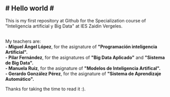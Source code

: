 <h2> # Hello world #  </h2> 
This is my first repository at Github for the Specialization course of "Inteligencia artificial y Big Data" at IES Zaidin Vergeles. </br></br>

My teachers are:</br>
<b>- Miguel Ángel López</b>, for the asignature of <b>"Programación inteligencia Artificial".</b></br>
<b>- Pilar Fernández</b>, for the asignatures of <b>"Big Data Aplicado"</b> and <b>"Sistema de Big Data".</b></br>
<b>- Manuela Ruiz</b>, for the asignature of <b>"Modelos de Inteligencia Artifical".</b></br>
<b>- Gerardo González Pérez</b>, for the asignature of <b>"Sistema de Aprendizaje Automático".</b></br>

Thanks for taking the time to read it :).</br>
